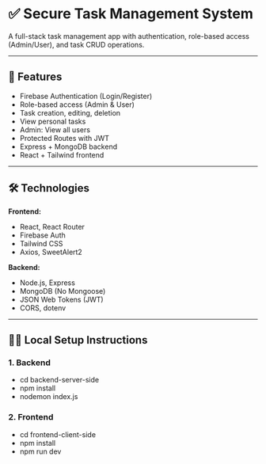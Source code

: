# ✅ Secure Task Management System

A full-stack task management app with authentication, role-based access (Admin/User), and task CRUD operations.

---

## 🚀 Features

- Firebase Authentication (Login/Register)
- Role-based access (Admin & User)
- Task creation, editing, deletion
- View personal tasks
- Admin: View all users
- Protected Routes with JWT
- Express + MongoDB backend
- React + Tailwind frontend

---

## 🛠️ Technologies

**Frontend:**
- React, React Router
- Firebase Auth
- Tailwind CSS
- Axios, SweetAlert2

**Backend:**
- Node.js, Express
- MongoDB (No Mongoose)
- JSON Web Tokens (JWT)
- CORS, dotenv

---

## 🧑‍💻 Local Setup Instructions

### 1. Backend
- cd backend-server-side
- npm install
- nodemon index.js

### 2. Frontend
- cd frontend-client-side
- npm install
- npm run dev
